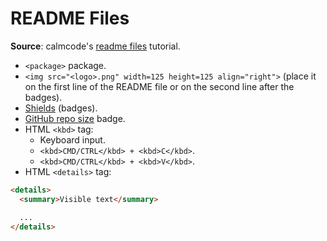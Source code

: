 # README Files

**Source**: calmcode's [readme files](https://calmcode.io/readme-files/dearme-readme.html) tutorial.

- `<package>` package.
- `<img src="<logo>.png" width=125 height=125 align="right">` (place it on the first line of the README file or on the second line after the badges).
- [Shields](https://shields.io/) (badges).
- [GitHub repo size](https://shields.io/category/size) badge.
- HTML `<kbd>` tag:
  - Keyboard input.
  - `<kbd>CMD/CTRL</kbd> + <kbd>C</kbd>`.
  - `<kbd>CMD/CTRL</kbd> + <kbd>V</kbd>`.
- HTML `<details>` tag:

```html
<details>
  <summary>Visible text</summary>

  ...
</details>
```
